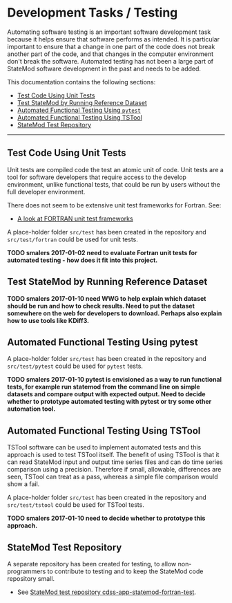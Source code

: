 # Development Tasks / Testing #

Automating software testing is an important software development task because it helps ensure that software performs as intended.
It is particular important to ensure that a change in one part of the code does not break another part of the code,
and that changes in the computer environment don't break the software.
Automated testing has not been a large part of StateMod software development in the past and needs to be added.

This documentation contains the following sections:

* [Test Code Using Unit Tests](#test-code-using-unit-tests)
* [Test StateMod by Running Reference Dataset](#test-statemod-by-running-reference-dataset)
* [Automated Functional Testing Using `pytest`](#automated-functional-testing-using-pytest)
* [Automated Functional Testing Using TSTool](#automated-functional-testing-using-tstool)
* [StateMod Test Repository](#statemod-test-repository)

----------

## Test Code Using Unit Tests ##

Unit tests are compiled code the test an atomic unit of code.
Unit tests are a tool for software developers that require access to the develop environment,
unlike functional tests, that could be run by users without the full developer environment.

There does not seem to be extensive unit test frameworks for Fortran.  See:

* [A look at FORTRAN unit test frameworks](https://www.software.ac.uk/blog/2016-09-28-look-fortran-unit-test-frameworks)

A place-holder folder `src/test` has been created in the repository and `src/test/fortran` could be used for unit tests.

**TODO smalers 2017-01-02 need to evaluate Fortran unit tests for automated testing - how does it fit into this project.**

## Test StateMod by Running Reference Dataset ##

**TODO smalers 2017-01-10 need WWG to help explain which dataset should be run and how to check results.
Need to put the dataset somewhere on the web for developers to download.
Perhaps also explain how to use tools like KDiff3.**

## Automated Functional Testing Using pytest ##

A place-holder folder `src/test` has been created in the repository and `src/test/pytest` could be used for `pytest` tests.

**TODO smalers 2017-01-10 pytest is envisioned as a way to run functional tests, for example run statemod from the command line
on simple datasets and compare output with expected output.  Need to decide whether to prototype automated testing with pytest or
try some other automation tool.**

## Automated Functional Testing Using TSTool ##

TSTool software can be used to implement automated tests and this approach is used to test TSTool itself.
The benefit of using TSTool is that it can read StateMod input and output time series files and can do time series 
comparison using a precision.
Therefore if small, allowable, differences are seen, TSTool can treat as a pass,
whereas a simple file comparison would show a fail.

A place-holder folder `src/test` has been created in the repository and `src/test/tstool` could be used for TSTool tests.

**TODO smalers 2017-01-10 need to decide whether to prototype this approach.**

## StateMod Test Repository ##

A separate repository has been created for testing, to allow non-programmers to contribute to testing and to
keep the StateMod code repository small.

* See [StateMod test repository cdss-app-statemod-fortran-test](https://github.com/OpenWaterFoundation/cdss-app-statemod-fortran-test).
